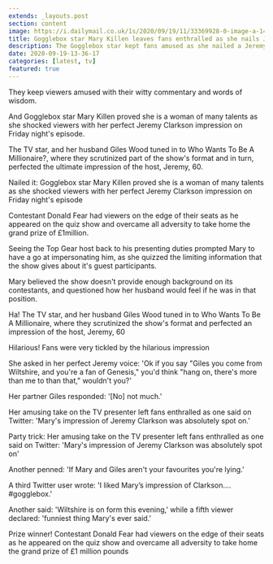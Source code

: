 ```yaml
---
extends: _layouts.post
section: content
image: https://i.dailymail.co.uk/1s/2020/09/19/11/33369928-0-image-a-14_1600511394393.jpg 
title: Gogglebox star Mary Killen leaves fans enthralled as she nails Jeremy Clarkson impression 
description: The Gogglebox star kept fans amused as she nailed a Jeremy Clarkson impression on Friday nights episode, while watching Who Wants To Be A Millionaire with her husband. 
date: 2020-09-19-13-36-17 
categories: [latest, tv] 
featured: true 
--- 
```

They keep viewers amused with their witty commentary and words of wisdom.

And Gogglebox star Mary Killen proved she is a woman of many talents as she shocked viewers with her perfect Jeremy Clarkson impression on Friday night's episode. 

The TV star, and her husband Giles Wood tuned in to Who Wants To Be A Millionaire?, where they scrutinized part of the show's format and in turn, perfected the ultimate impression of the host, Jeremy, 60.

Nailed it: Gogglebox star Mary Killen proved she is a woman of many talents as she shocked viewers with her perfect Jeremy Clarkson impression on Friday night's episode

Contestant Donald Fear had viewers on the edge of their seats as he appeared on the quiz show and overcame all adversity to take home the grand prize of £1million.   

Seeing the Top Gear host back to his presenting duties prompted Mary to have a go at impersonating him, as she quizzed the limiting information that the show gives about it's guest participants. 

Mary believed the show doesn't provide enough background on its contestants, and questioned how her husband would feel if he was in that position. 

Ha! The TV star, and her husband Giles Wood tuned in to Who Wants To Be A Millionaire, where they scrutinized the show's format and perfected an impression of the host, Jeremy, 60



Hilarious! Fans were very tickled by the hilarious impression

She asked in her perfect Jeremy voice: 'Ok if you say "Giles you come from Wiltshire, and you're a fan of Genesis," you'd think "hang on, there's more than me to than that," wouldn't you?'

Her partner Giles responded: '[No] not much.'   

Her amusing take on the TV presenter left fans enthralled as one said on Twitter: 'Mary's impression of Jeremy Clarkson was absolutely spot on.'

Party trick: Her amusing take on the TV presenter left fans enthralled as one said on Twitter: 'Mary's impression of Jeremy Clarkson was absolutely spot on'

Another penned: 'If Mary and Giles aren't your favourites you're lying.' 

A third Twitter user wrote: 'I liked Mary’s impression of Clarkson.... #gogglebox.' 

Another said: 'Wiltshire is on form this evening,' while a fifth viewer declared: 'funniest thing Mary's ever said.'

Prize winner! Contestant Donald Fear had viewers on the edge of their seats as he appeared on the quiz show and overcame all adversity to take home the grand prize of £1 million pounds 

